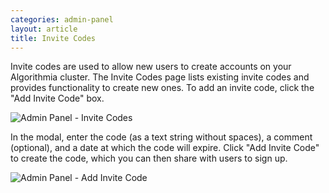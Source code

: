 ```yaml
---
categories: admin-panel
layout: article
title: Invite Codes
---
```


Invite codes are used to allow new users to create accounts on your Algorithmia cluster. The Invite Codes page lists existing invite codes and provides functionality to create new ones. To add an invite code, click the "Add Invite Code" box.

![Admin Panel - Invite Codes]({{site.url}}/images/post_images/algo-images-admin/algo-1609367511524.png)

In the modal, enter the code (as a text string without spaces), a comment (optional), and a date at which the code will expire. Click "Add Invite Code" to create the code, which you can then share with users to sign up.

![Admin Panel - Add Invite Code]({{site.url}}/images/post_images/algo-images-admin/algo-1609367572019.png)